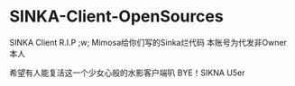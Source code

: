 # SINKA-Client-OpenSources
SINKA Client R.I.P  ;w;
Mimosa给你们写的Sinka烂代码
本账号为代发非Owner本人

希望有人能复活这一个少女心般的水影客户端叭
BYE！SIKNA U5er
